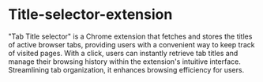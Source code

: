 # Title-selector-extension
"Tab Title selector" is a Chrome extension that fetches and stores the titles of active browser tabs, providing users with a convenient way to keep track of visited pages. With a click, users can instantly retrieve tab titles and manage their browsing history within the extension's intuitive interface. Streamlining tab organization, it enhances browsing efficiency for users.
